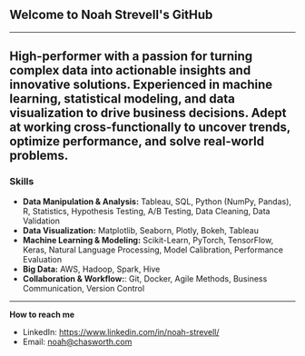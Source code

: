 ## Welcome to Noah Strevell's GitHub 
--- 
High-performer with a passion for turning complex data into actionable insights and innovative solutions. Experienced in machine learning, statistical modeling, and data visualization to drive business decisions. Adept at working cross-functionally to uncover trends, optimize performance, and solve real-world problems. 
---
### Skills
- **Data Manipulation & Analysis:** Tableau, SQL, Python (NumPy,   Pandas), R, Statistics, Hypothesis Testing, A/B Testing, Data Cleaning, Data Validation
- **Data Visualization:** Matplotlib, Seaborn, Plotly, Bokeh, Tableau
- **Machine Learning & Modeling:** Scikit-Learn, PyTorch, TensorFlow, Keras, Natural Language Processing, Model Calibration, Performance Evaluation
- **Big Data:** AWS, Hadoop, Spark, Hive
- **Collaboration & Workflow:**: Git, Docker, Agile Methods, Business Communication, Version Control

---

**How to reach me**
- LinkedIn: https://www.linkedin.com/in/noah-strevell/
- Email: noah@chasworth.com


<!--
**NoahNoahCS/NoahNoahCS** is a ✨ _special_ ✨ repository because its `README.md` (this file) appears on your GitHub profile.

Here are some ideas to get you started:

- 🔭 I’m currently working on ...
- 🌱 I’m currently learning ...
- 👯 I’m looking to collaborate on ...
- 🤔 I’m looking for help with ...
- 💬 Ask me about ...
- 📫 How to reach me: ...
- 😄 Pronouns: ...
- ⚡ Fun fact: ...
-->
